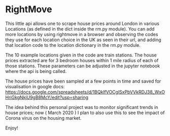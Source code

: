 # RightMove

This little api allows one to scrape house prices around London in various Locations (as defined in the dict inside the rm.py module). You can add more locations by using rightmove in a browser and observing the codes they use for each location choice in the UK as seen in their url, and adding that location code to the location dictionary in the rm.py module. 

The 10 example locations given in the code are train stations. The house prices extracted are for 3 bedroom houses within 1 mile radius of each of those stations. These parameters can be adjusted in the jupyter notebook where the api is being called. 

The house prices have been sampled at a few points in time and saved for visualisation in google docs: 
https://docs.google.com/spreadsheets/d/1BQklfVOCglSxPbVVkRDJ38_WxOHriGkgNkjU9gB8McY/edit?usp=sharing


The idea behind this personal project was to monitor significant trends in house prices; now ( March 2020 ) I plan to also use this to see the impact of Corona virus on the housing market. 

Enjoy! 

